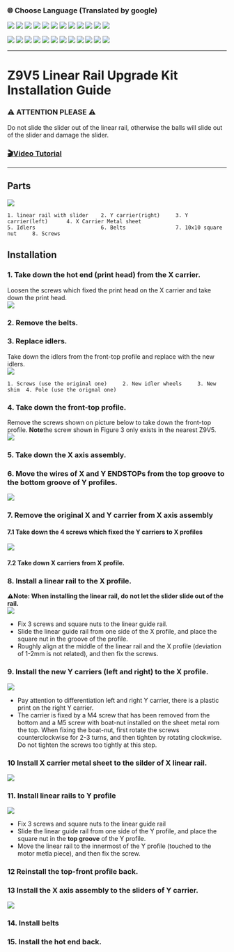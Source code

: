 ### :globe_with_meridians: Choose Language (Translated by google)
[![](../lanpic/ES.png)](https://github-com.translate.goog/ZONESTAR3D/Upgrade-kit-guide/tree/main/Z9V5_500x500?_x_tr_sl=en&_x_tr_tl=es)
[![](../lanpic/PT.png)](https://github-com.translate.goog/ZONESTAR3D/Upgrade-kit-guide/tree/main/Z9V5_500x500?_x_tr_sl=en&_x_tr_tl=pt)
[![](../lanpic/FR.png)](https://github-com.translate.goog/ZONESTAR3D/Upgrade-kit-guide/tree/main/Z9V5_500x500?_x_tr_sl=en&_x_tr_tl=fr)
[![](../lanpic/DE.png)](https://github-com.translate.goog/ZONESTAR3D/Upgrade-kit-guide/tree/main/Z9V5_500x500?_x_tr_sl=en&_x_tr_tl=de)
[![](../lanpic/IT.png)](https://github-com.translate.goog/ZONESTAR3D/Upgrade-kit-guide/tree/main/Z9V5_500x500?_x_tr_sl=en&_x_tr_tl=it)
[![](../lanpic/SW.png)](https://github-com.translate.goog/ZONESTAR3D/Upgrade-kit-guide/tree/main/Z9V5_500x500?_x_tr_sl=en&_x_tr_tl=sv)
[![](../lanpic/PL.png)](https://github-com.translate.goog/ZONESTAR3D/Upgrade-kit-guide/tree/main/Z9V5_500x500?_x_tr_sl=en&_x_tr_tl=pl)
[![](../lanpic/DK.png)](https://github-com.translate.goog/ZONESTAR3D/Upgrade-kit-guide/tree/main/Z9V5_500x500?_x_tr_sl=en&_x_tr_tl=da)
[![](../lanpic/CZ.png)](https://github-com.translate.goog/ZONESTAR3D/Upgrade-kit-guide/tree/main/Z9V5_500x500?_x_tr_sl=en&_x_tr_tl=cs)
[![](../lanpic/HR.png)](https://github-com.translate.goog/ZONESTAR3D/Upgrade-kit-guide/tree/main/Z9V5_500x500?_x_tr_sl=en&_x_tr_tl=hr)
[![](../lanpic/RO.png)](https://github-com.translate.goog/ZONESTAR3D/Upgrade-kit-guide/tree/main/Z9V5_500x500?_x_tr_sl=en&_x_tr_tl=ro)
[![](../lanpic/SK.png)](https://github-com.translate.goog/ZONESTAR3D/Upgrade-kit-guide/tree/main/Z9V5_500x500?_x_tr_sl=en&_x_tr_tl=sk)

[![](../lanpic/RU.png)](https://github-com.translate.goog/ZONESTAR3D/Upgrade-kit-guide/tree/main/Z9V5_500x500?_x_tr_sl=en&_x_tr_tl=ru)
[![](../lanpic/JP.png)](https://github-com.translate.goog/ZONESTAR3D/Upgrade-kit-guide/tree/main/Z9V5_500x500?_x_tr_sl=en&_x_tr_tl=ja)
[![](../lanpic/KR.png)](https://github-com.translate.goog/ZONESTAR3D/Upgrade-kit-guide/tree/main/Z9V5_500x500?_x_tr_sl=en&_x_tr_tl=ko)
[![](../lanpic/ID.png)](https://github-com.translate.goog/ZONESTAR3D/Upgrade-kit-guide/tree/main/Z9V5_500x500?_x_tr_sl=en&_x_tr_tl=id)
[![](../lanpic/TH.png)](https://github-com.translate.goog/ZONESTAR3D/Upgrade-kit-guide/tree/main/Z9V5_500x500?_x_tr_sl=en&_x_tr_tl=th)
[![](../lanpic/VN.png)](https://github-com.translate.goog/ZONESTAR3D/Upgrade-kit-guide/tree/main/Z9V5_500x500?_x_tr_sl=en&_x_tr_tl=vi)
[![](../lanpic/IL.png)](https://github-com.translate.goog/ZONESTAR3D/Upgrade-kit-guide/tree/main/Z9V5_500x500?_x_tr_sl=en&_x_tr_tl=iw)
[![](../lanpic/SA.png)](https://github-com.translate.goog/ZONESTAR3D/Upgrade-kit-guide/tree/main/Z9V5_500x500?_x_tr_sl=en&_x_tr_tl=ar)
[![](../lanpic/TR.png)](https://github-com.translate.goog/ZONESTAR3D/Upgrade-kit-guide/tree/main/Z9V5_500x500?_x_tr_sl=en&_x_tr_tl=tr)
[![](../lanpic/GR.png)](https://github-com.translate.goog/ZONESTAR3D/Upgrade-kit-guide/tree/main/Z9V5_500x500?_x_tr_sl=en&_x_tr_tl=el)
[![](../lanpic/BR.png)](https://github-com.translate.goog/ZONESTAR3D/Upgrade-kit-guide/tree/main/Z9V5_500x500?_x_tr_sl=en&_x_tr_tl=pt)
[![](../lanpic/CN.png)](https://github-com.translate.goog/ZONESTAR3D/Upgrade-kit-guide/tree/main/Z9V5_500x500?_x_tr_sl=en&_x_tr_tl=zh-CN)

-----
# Z9V5 Linear Rail Upgrade Kit Installation Guide
### :warning: ATTENTION PLEASE :warning:
Do not slide the slider out of the linear rail, otherwise the balls will slide out of the slider and damage the slider.     
### [:clapper:Video Tutorial]()

-----
## Parts
![](./0.jpg)
>
    1. linear rail with slider    2. Y carrier(right)     3. Y carrier(left)      4. X Carrier Metal sheet
    5. Idlers                     6. Belts                7. 10x10 square nut     8. Screws

## Installation
### 1. Take down the hot end (print head) from the X carrier.
Loosen the screws which fixed the print head on the X carrier and take down the print head.   
![](./1.jpg)
### 2. Remove the belts.
### 3. Replace idlers.
Take down the idlers from the front-top profile and replace with the new idlers.    
![](./2.jpg)
>
    1. Screws (use the original one)     2. New idler wheels     3. New shim  4. Pole (use the orignal one)
### 4. Take down the front-top profile.
Remove the screws shown on picture below to take down the front-top profile. **Note**the screw shown in Figure 3 only exists in the nearest Z9V5.  
![](./3.jpg)
### 5. Take down the X axis assembly.
### 6. Move the wires of X and Y ENDSTOPs from the top groove to the bottom groove of Y profiles.
![](./4.jpg)

### 7. Remove the original X and Y carrier from X axis assembly
#### 7.1 Take down the 4 screws which fixed the Y carriers to X profiles
![](./5.jpg)
#### 7.2 Take down X carriers from X profile.

### 8. Install a linear rail to the X profile.
  **:warning:Note: When installing the linear rail, do not let the slider slide out of the rail.**    
![](./6.jpg)
  - Fix 3 screws and square nuts to the linear guide rail.
  - Slide the linear guide rail from one side of the X profile, and place the square nut in the groove of the profile.
  - Roughly align at the middle of the linear rail and the X profile (deviation of 1-2mm is not related), and then fix the screws.
### 9. Install the new Y carriers (left and right) to the X profile.
![](./7.jpg)
  - Pay attention to differentiation left and right Y carrier, there is a plastic print on the right Y carrier.
  - The carrier is fixed by a M4 screw that has been removed from the bottom and a M5 screw with boat-nut installed on the sheet metal rom the top. When fixing the boat-nut, first rotate the screws counterclockwise for 2-3 turns, and then tighten by rotating clockwise. Do not tighten the screws too tightly at this step.
### 10 Install X carrier metal sheet to the silder of X linear rail.
![](./8.jpg)
### 11. Install linear rails to Y profile
![](./9.jpg)
  - Fix 3 screws and square nuts to the linear guide rail
  - Slide the linear guide rail from one side of the Y profile, and place the square nut in the **top groove** of the Y profile. 
  - Move the linear rail to the innermost of the Y profile (touched to the motor metla piece), and then fix the screw.
### 12 Reinstall the top-front profile back.
### 13 Install the X axis assembly to the sliders of Y carrier.
![](./10.jpg)
### 14. Install belts
### 15. Install the hot end back.
